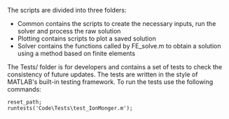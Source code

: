 The scripts are divided into three folders:

- Common contains the scripts to create the necessary inputs, run the solver and process the raw solution
- Plotting contains scripts to plot a saved solution
- Solver contains the functions called by FE_solve.m to obtain a solution using a method based on finite elements

The Tests/ folder is for developers and contains a set of tests to check the consistency of future updates. The tests are written in the style of MATLAB's built-in testing framework. To run the tests use the following commands:
```
reset_path;
runtests('Code\Tests\test_IonMonger.m');
```
